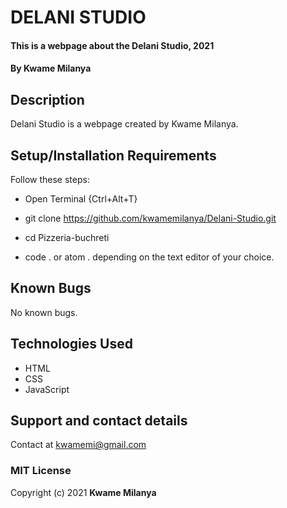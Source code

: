 
# DELANI STUDIO
#### This is a webpage about the Delani Studio, 2021
#### By **Kwame Milanya**
## Description
Delani Studio is a webpage created by Kwame Milanya.
## Setup/Installation Requirements
Follow these steps:
* Open Terminal {Ctrl+Alt+T}

* git clone https://github.com/kwamemilanya/Delani-Studio.git

* cd Pizzeria-buchreti

* code . or atom . depending on the text editor of your choice.
## Known Bugs
No known bugs.
## Technologies Used
* HTML
* CSS
* JavaScript
## Support and contact details
Contact at kwamemi@gmail.com
### MIT License
Copyright (c) 2021 **Kwame Milanya**
